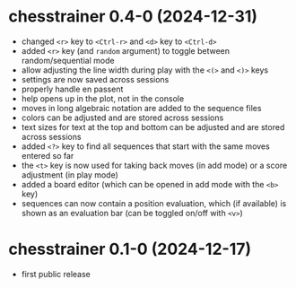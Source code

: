 # chesstrainer 0.4-0 (2024-12-31)

- changed `<r>` key to `<Ctrl-r>` and `<d>` key to `<Ctrl-d>`
- added `<r>` key (and `random` argument) to toggle between random/sequential mode
- allow adjusting the line width during play with the `<(>` and `<)>` keys
- settings are now saved across sessions
- properly handle en passent
- help opens up in the plot, not in the console
- moves in long algebraic notation are added to the sequence files
- colors can be adjusted and are stored across sessions
- text sizes for text at the top and bottom can be adjusted and are stored across sessions
- added `<?>` key to find all sequences that start with the same moves entered so far
- the `<t>` key is now used for taking back moves (in add mode) or a score adjustment (in play mode)
- added a board editor (which can be opened in add mode with the `<b>` key)
- sequences can now contain a position evaluation, which (if available) is shown as an evaluation bar (can be toggled on/off with `<v>`)

# chesstrainer 0.1-0 (2024-12-17)

- first public release
